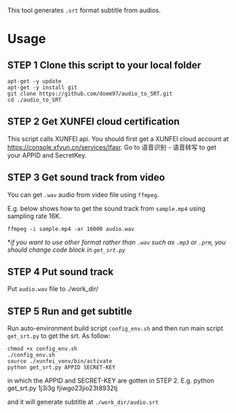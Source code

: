 This tool generates `.srt` format subtitle from audios.

# Usage

## STEP 1 Clone this script to your local folder

```
apt-get -y update
apt-get -y install git
git clone https://github.com/doem97/audio_to_SRT.git
cd ./audio_to_SRT
```

## STEP 2 Get XUNFEI cloud certification

This script calls XUNFEI api. You should first get a XUNFEI cloud account at https://console.xfyun.cn/services/lfasr. Go to 语音识别 - 语音转写 to get your APPID and SecretKey.

## STEP 3 Get sound track from video

You can get `.wav` audio from video file using `ffmpeg`. 

E.g. below shows how to get the sound track from `sample.mp4` using sampling rate 16K.

```ffmpeg -i sample.mp4 -ar 16000 audio.wav```

**if you want to use other format rather than `.wav` such as `.mp3` or `.prm`, you should change code block in `get_srt.py`*

## STEP 4 Put sound track

Put `audio.wav` file to ./work_dir/

## STEP 5 Run and get subtitle

Run auto-environment build script `config_env.sh` and then run main script `get_srt.py` to get the srt. As follow:

```
chmod +x config_env.sh
./config_env.sh
source ./xunfei_venv/bin/activate
python get_srt.py APPID SECRET-KEY
```

in which the APPID and SECRET-KEY are gotten in STEP 2. E.g. python get_srt.py 1j3i3g fjiwgo23jio23t8932tj

and it will generate subtitle at `./work_dir/audio.srt`

